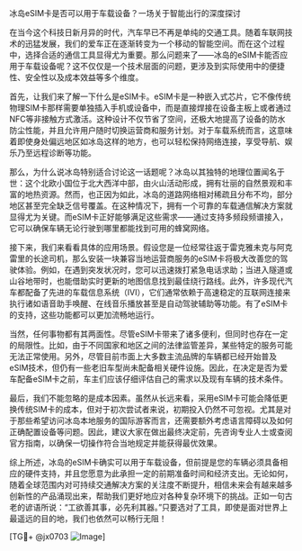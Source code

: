 冰岛eSIM卡是否可以用于车载设备？一场关于智能出行的深度探讨

在当今这个科技日新月异的时代，汽车早已不再是单纯的交通工具。随着车联网技术的迅猛发展，我们的爱车正在逐渐转变为一个移动的智能空间。而在这个过程中，选择合适的通信工具显得尤为重要。那么问题来了——冰岛的eSIM卡能否应用于车载设备呢？这不仅仅是一个技术层面的问题，更涉及到实际使用中的便捷性、安全性以及成本效益等多个维度。

首先，让我们来了解一下什么是eSIM卡。eSIM卡是一种嵌入式芯片，它不像传统物理SIM卡那样需要单独插入手机或设备中，而是直接焊接在设备主板上或者通过NFC等非接触方式激活。这种设计不仅节省了空间，还极大地提高了设备的防水防尘性能，并且允许用户随时切换运营商和服务计划。对于车载系统而言，这意味着即使身处偏远地区如冰岛这样的地方，也可以轻松保持网络连接，享受导航、娱乐乃至远程诊断等功能。

那么，为什么说冰岛特别适合讨论这一话题呢？冰岛以其独特的地理位置闻名于世：这个北欧小国位于北大西洋中部，由火山活动形成，拥有壮丽的自然景观和丰富的地热资源。然而，也正因为如此，冰岛的道路网络相对稀疏且分布不均，部分地区甚至完全缺乏信号覆盖。在这种情况下，拥有一个可靠的车载通信解决方案就显得尤为关键。而eSIM卡正好能够满足这些需求——通过支持多频段频谱接入，它可以确保车辆无论行驶到哪里都能找到可用的蜂窝网络。

接下来，我们来看看具体的应用场景。假设您是一位经常往返于雷克雅未克与阿克雷里的长途司机，那么安装一块兼容当地运营商服务的eSIM卡将极大改善您的驾驶体验。例如，在遇到突发状况时，您可以迅速拨打紧急电话求助；当进入隧道或山谷地带时，也能借助实时更新的地图信息找到最佳绕行路线。此外，许多现代汽车都配备了先进的车载信息系统（IVI），它们通常依赖于高速稳定的互联网连接来执行诸如语音助手唤醒、在线音乐播放甚至是自动驾驶辅助等功能。有了eSIM卡的支持，这些功能都可以更加流畅地运行。

当然，任何事物都有其两面性。尽管eSIM卡带来了诸多便利，但同时也存在一定的局限性。比如，由于不同国家和地区之间的法律监管差异，某些特定的服务可能无法正常使用。另外，尽管目前市面上大多数主流品牌的车辆都已经开始普及eSIM技术，但仍有一些老旧车型尚未配备相关硬件设施。因此，在决定是否为爱车配备eSIM卡之前，车主们应该仔细评估自己的需求以及现有车辆的技术条件。

最后，我们不能忽略的是成本因素。虽然从长远来看，采用eSIM卡可能会降低更换传统SIM卡的成本，但对于初次尝试者来说，初期投入仍然不可忽视。尤其是对于那些希望访问冰岛本地服务的国际游客而言，还需要额外考虑语言障碍以及如何正确配置设备等问题。因此，建议大家在做出最终决定前，先咨询专业人士或查阅官方指南，以确保一切操作符合当地规定并能获得最优效果。

综上所述，冰岛的eSIM卡确实可以用于车载设备，但前提是您的车辆必须具备相应的硬件支持，并且您愿意为此承担一定的前期准备时间和经济支出。无论如何，随着全球范围内对可持续交通解决方案的关注度不断提升，相信未来会有越来越多创新性的产品涌现出来，帮助我们更好地应对各种复杂环境下的挑战。正如一句古老的谚语所说：“工欲善其事，必先利其器。”只要选对了工具，即使是面对世界上最遥远的目的地，我们也依然可以畅行无阻！

[TG💪+ @jx0703 ![Image](https://github.com/user-attachments/assets/dbca1d08-cadb-493c-b0ec-ad6f7a83f270)]